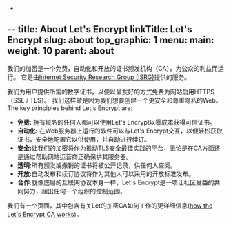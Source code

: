 -
--
title: About Let's Encrypt
linkTitle: Let's Encrypt
slug: about
top_graphic: 1
menu:
main:
weight: 10
parent: about
---
我们的加密是一个免费，自动化和开放的证书颁发机构（CA），为公众的利益而运行。 它是由[Internet Security Research Group (ISRG)](https://www.abetterinternet.org/)提供的服务。

我们为用户提供所需的数字证书，以便以最友好的方式免费为网站启用HTTPS（SSL / TLS）。 我们这样做是因为我们想要创建一个更安全和尊重隐私的Web。
The key principles behind Let's Encrypt are:

* <strong>免费:</strong> 拥有域名的任何人都可以使用Let's Encrypt以零成本获得可信证书。
* <strong>自动化:</strong> 在Web服务器上运行的软件可以与Let's Encrypt交互，以便轻松获取证书，安全地配置它以供使用，并自动进行续订。
* <strong>安全:</strong>让我们的加密将作为推动TLS安全最佳实践的平台，无论是在CA方面还是通过帮助网站运营商正确保护其服务器。
* <strong>透明:</strong>所有颁发或撤销的证书将被公开记录，供任何人查阅。
* <strong>开放:</strong>自动发布和续订协议将作为其他人可以采用的开放标准发布。
* <strong>合作:</strong>就像底层的互联网协议本身一样，Let's Encrypt是一项让社区受益的共同努力，超出任何一个组织的控制范围。

我们有一个页面，其中包含有关Let的加密CA如何工作的更详细信息([how the Let's Encrypt CA works](/how-it-works/))。
